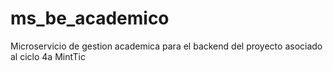 # ms_be_academico
Microservicio de gestion academica para el backend del proyecto asociado al ciclo 4a MintTic
